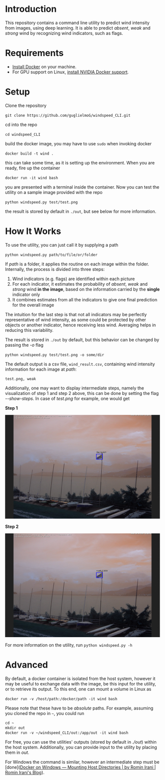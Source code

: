 # Introduction

This repository contains a command line utility to predict wind intensity from images, using deep learning. It is able to predict _absent_, _weak_ and _strong_ wind by recognizing wind indicators, such as flags.

# Requirements

- [Install Docker](https://docs.docker.com/install/) on your machine.
- For GPU support on Linux, [install NVIDIA Docker support](https://github.com/NVIDIA/nvidia-docker).

# Setup

Clone the repository

`git clone https://github.com/guglielmoG/windspeed_CLI.git`

cd into the repo

`cd windspeed_CLI`

build the docker image, you may have to use `sudo` when invoking docker

`docker build -t wind .`

this can take some time, as it is setting up the environment. When you are ready, fire up the container

`docker run -it wind bash`

you are presented with a terminal inside the container. Now you can test the utility on a sample image provided with the repo

`python windspeed.py test/test.png`

the result is stored by default in `./out`, but see below for more information.

# How It Works

To use the utility, you can just call it by supplying a path 

`python windspeed.py path/to/file/or/folder`

 If _path_ is a folder, it applies the routine on each image within the folder. Internally, the process is divided into three steps:

1. Wind indicators (e.g. flags) are identified within each picture
2. For each indicator, it estimates the probability of _absent_, _weak_ and _strong_ wind **in the image**, based on the information carried by the **single** indicator only
3. It combines estimates from all the indicators to give one final prediction for the overall image

The intuition for the last step is that not all indicators may be perfectly representative of wind intensity, as some could be protected by other objects or another indicator, hence receiving less wind. Averaging helps in reducing this variability.

The result is stored in `./out` by default, but this behavior can be changed by passing the _-o_ flag 

`python windspeed.py test/test.png -o some/dir`

The default output is a csv file, `wind_result.csv`, containing wind intensity information for each image at _path_:

```
test.png, weak
```

Additionally, one may want to display intermediate steps, namely the visualization of step 1 and step 2 above, this can be done by setting the flag _--show-steps_. In case of _test.png_ for example, one would get

**Step 1**

![](data/flag_test2.png)



**Step 2**

![](data/wind_test2.png)

For more information on the utility, run
`python windspeed.py -h`

# Advanced

By default, a docker container is isolated from the host system, however it may be useful to exchange data with the image, be this input for the utility, or to retrieve its output. To this end, one can mount a volume in Linux as

`docker run -v /host/path:/docker/path -it wind bash`

Please note that these have to be _absolute_ paths. For example, assuming you cloned the repo in `~`, you could run

```
cd ~
mkdir out
docker run -v ~/windspeed_CLI/out:/app/out -it wind bash
```

For free, you can use the utilities' outputs (stored by default in _./out_) within the host system. Additionally, you can provide input to the utility by placing them in _out_.

For Windows the command is similar, however an intermediate step must be [done]([Docker on Windows — Mounting Host Directories | by Romin Irani | Romin Irani's Blog](https://rominirani.com/docker-on-windows-mounting-host-directories-d96f3f056a2c)).

